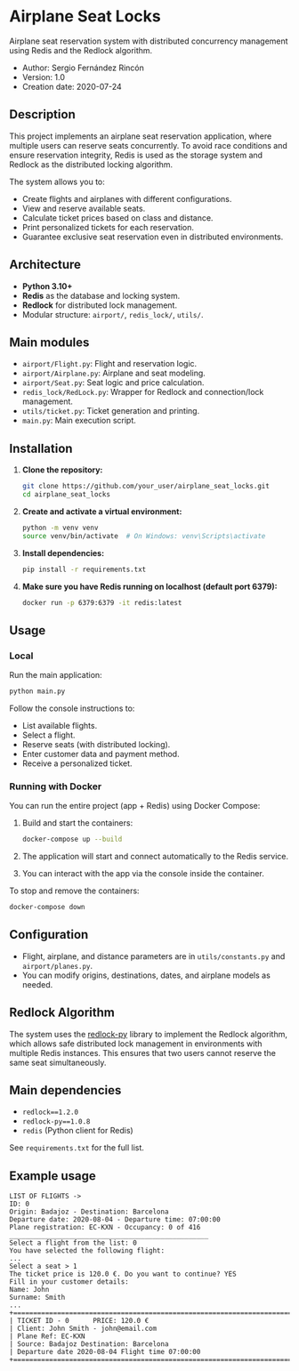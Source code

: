 # Airplane Seat Locks

Airplane seat reservation system with distributed concurrency management using Redis and the Redlock algorithm.

- Author: Sergio Fernández Rincón
- Version: 1.0
- Creation date: 2020-07-24

## Description

This project implements an airplane seat reservation application, where multiple users can reserve seats concurrently. To avoid race conditions and ensure reservation integrity, Redis is used as the storage system and Redlock as the distributed locking algorithm.

The system allows you to:
- Create flights and airplanes with different configurations.
- View and reserve available seats.
- Calculate ticket prices based on class and distance.
- Print personalized tickets for each reservation.
- Guarantee exclusive seat reservation even in distributed environments.

## Architecture

- **Python 3.10+**
- **Redis** as the database and locking system.
- **Redlock** for distributed lock management.
- Modular structure: `airport/`, `redis_lock/`, `utils/`.

## Main modules

- `airport/Flight.py`: Flight and reservation logic.
- `airport/Airplane.py`: Airplane and seat modeling.
- `airport/Seat.py`: Seat logic and price calculation.
- `redis_lock/RedLock.py`: Wrapper for Redlock and connection/lock management.
- `utils/ticket.py`: Ticket generation and printing.
- `main.py`: Main execution script.

## Installation

1. **Clone the repository:**
   ```bash
   git clone https://github.com/your_user/airplane_seat_locks.git
   cd airplane_seat_locks
   ```

2. **Create and activate a virtual environment:**
   ```bash
   python -m venv venv
   source venv/bin/activate  # On Windows: venv\Scripts\activate
   ```

3. **Install dependencies:**
   ```bash
   pip install -r requirements.txt
   ```

4. **Make sure you have Redis running on localhost (default port 6379):**
   ```bash
   docker run -p 6379:6379 -it redis:latest
   ```

## Usage
### Local
Run the main application:
```bash
python main.py
```

Follow the console instructions to:
- List available flights.
- Select a flight.
- Reserve seats (with distributed locking).
- Enter customer data and payment method.
- Receive a personalized ticket.

### Running with Docker

You can run the entire project (app + Redis) using Docker Compose:

1. Build and start the containers:
   ```bash
   docker-compose up --build
   ```

2. The application will start and connect automatically to the Redis service.

3. You can interact with the app via the console inside the container.

To stop and remove the containers:
```bash
docker-compose down
```


## Configuration

- Flight, airplane, and distance parameters are in `utils/constants.py` and `airport/planes.py`.
- You can modify origins, destinations, dates, and airplane models as needed.

## Redlock Algorithm

The system uses the [redlock-py](https://github.com/SPSCommerce/redlock-py) library to implement the Redlock algorithm, which allows safe distributed lock management in environments with multiple Redis instances. This ensures that two users cannot reserve the same seat simultaneously.

## Main dependencies

- `redlock==1.2.0`
- `redlock-py==1.0.8`
- `redis` (Python client for Redis)

See `requirements.txt` for the full list.

## Example usage

```text
LIST OF FLIGHTS ->
ID: 0
Origin: Badajoz - Destination: Barcelona
Departure date: 2020-08-04 - Departure time: 07:00:00
Plane registration: EC-KXN - Occupancy: 0 of 416
__________________________________________________
Select a flight from the list: 0
You have selected the following flight:
...
Select a seat > 1
The ticket price is 120.0 €. Do you want to continue? YES
Fill in your customer details:
Name: John
Surname: Smith
...
+=======================================================================+
| TICKET ID - 0      PRICE: 120.0 €     
| Client: John Smith - john@email.com                  
| Plane Ref: EC-KXN                    
| Source: Badajoz Destination: Barcelona        
| Departure date 2020-08-04 Flight time 07:00:00        
+=======================================================================+
```

